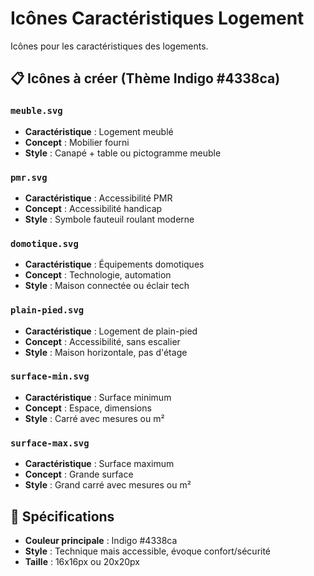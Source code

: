 # Icônes Caractéristiques Logement

Icônes pour les caractéristiques des logements.

## 📋 Icônes à créer (Thème Indigo #4338ca)

### `meuble.svg`
- **Caractéristique** : Logement meublé
- **Concept** : Mobilier fourni
- **Style** : Canapé + table ou pictogramme meuble

### `pmr.svg`
- **Caractéristique** : Accessibilité PMR
- **Concept** : Accessibilité handicap
- **Style** : Symbole fauteuil roulant moderne

### `domotique.svg`
- **Caractéristique** : Équipements domotiques
- **Concept** : Technologie, automation
- **Style** : Maison connectée ou éclair tech

### `plain-pied.svg`
- **Caractéristique** : Logement de plain-pied
- **Concept** : Accessibilité, sans escalier
- **Style** : Maison horizontale, pas d'étage

### `surface-min.svg`
- **Caractéristique** : Surface minimum
- **Concept** : Espace, dimensions
- **Style** : Carré avec mesures ou m²

### `surface-max.svg`
- **Caractéristique** : Surface maximum
- **Concept** : Grande surface
- **Style** : Grand carré avec mesures ou m²

## 🎨 Spécifications
- **Couleur principale** : Indigo #4338ca
- **Style** : Technique mais accessible, évoque confort/sécurité
- **Taille** : 16x16px ou 20x20px